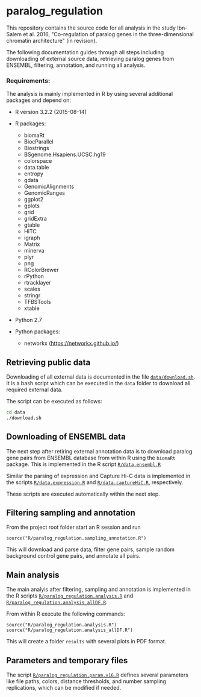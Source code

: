 # paralog_regulation

This repository contains the source code for all analysis in the study Ibn-Salem et al. 2016, "Co-regulation of paralog genes in the three-dimensional chromatin architecture" (in revision).

The following documentation guides through all steps including downloading of external source data, retrieving paralog genes from ENSEMBL, filtering, annotation, and running all analysis.


### Requirements:

The analysis is mainly implemented in R by using several additional packages and depend on:

 - R version 3.2.2 (2015-08-14)
 - R packages:
     - biomaRt
     - BiocParallel
     - Biostrings
     - BSgenome.Hsapiens.UCSC.hg19
     - colorspace
     - data.table
     - entropy
     - gdata
     - GenomicAlignments
     - GenomicRanges
     - ggplot2
     - gplots
     - grid
     - gridExtra
     - gtable
     - HiTC
     - igraph
     - Matrix
     - minerva
     - plyr
     - png
     - RColorBrewer
     - rPython
     - rtracklayer
     - scales
     - stringr
     - TFBSTools
     - xtable


 - Python 2.7 
 - Python packages: 
 	- networkx (https://networkx.github.io/)


## Retrieving public data

Downloading of all external data is documented in the file [`data/download.sh`](data/download.sh). It is a bash script which can be executed in the `data` folder to download all required external data.

The script can be executed as follows:
```bash
cd data
./download.sh
```

## Downloading of ENSEMBL data

The next step after retiring external annotation data is to download paralog gene pairs from ENSEMBL database from within R using the `biomaRt` package. This is implemented in the R script [`R/data.ensembl.R`](R/data.ensembl.R)


Similar the parsing of expression and Capture Hi-C data is implemented in the scripts [`R/data.expression.R`](R/data.expression.R) and [`R/data.captureHiC.R`](R/data.captureHiC.R), respectively. 

These scripts are executed automatically within the next step.


## Filtering sampling and annotation


From the project root folder start an R session and run
```
source("R/paralog_regulation.sampling_annotation.R")
```

This will download and parse data, filter gene pairs, sample random background control gene pairs, and annotate all pairs. 



## Main analysis

The main analyis after filtering, sampling and annotation is implemented in the R scripts [`R/paralog_regulation.analysis.R`](R/paralog_regulation.analysis.R) and [`R/paralog_regulation.analysis_allDF.R`](R/paralog_regulation.analysis_allDF.R).

From within R execute the following commands:

```
source("R/paralog_regulation.analysis.R")
source("R/paralog_regulation.analysis_allDF.R")
```

This will create a folder `results` with several plots in PDF format.

## Parameters and temporary files

The script [`R/paralog_regulation.param.v16.R`](R/paralog_regulation.param.v16.R) defines several parameters like file paths, colors, distance thresholds, and number sampling replications, which can be modified if needed.


